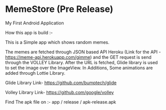 # MemeStore (Pre Release)
My First Android Application


How this app is build :-

This is a Simple app which shows random memes. 

The memes are fetched through JSON based API Heroku (Link for the API - https://meme-api.herokuapp.com/gimme) and the GET request  is send through the VOLLEY Library. 
After the URL is fetched, Glide library is used to  set the image over the ImageView.
In Additions, Some animations are added through Lottie Library.



Glide Library Link- https://github.com/bumptech/glide

Volley Library Link- https://github.com/google/volley

Find The apk file on :- app / release / apk-release.apk


                                                                                                                                                                         
